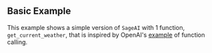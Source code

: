 ## Basic Example

This example shows a simple version of `SageAI` with 1 function, `get_current_weather`, that is inspired by OpenAI's
[example](https://platform.openai.com/docs/guides/gpt/function-calling) of function calling.
